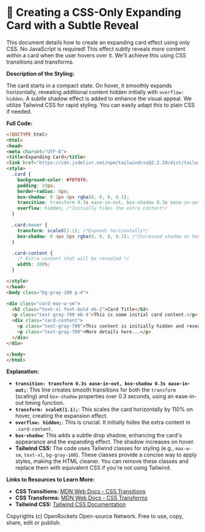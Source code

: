 # 🐞 Creating a CSS-Only Expanding Card with a Subtle Reveal


This document details how to create an expanding card effect using only CSS.  No JavaScript is required! This effect subtly reveals more content within a card when the user hovers over it. We'll achieve this using CSS transitions and transforms.


**Description of the Styling:**

The card starts in a compact state. On hover, it smoothly expands horizontally, revealing additional content hidden initially with `overflow: hidden`.  A subtle shadow effect is added to enhance the visual appeal. We utilize Tailwind CSS for rapid styling.  You can easily adapt this to plain CSS if needed.

**Full Code:**

```html
<!DOCTYPE html>
<html>
<head>
<meta charset="UTF-8">
<title>Expanding Card</title>
<link href="https://cdn.jsdelivr.net/npm/tailwindcss@2.2.19/dist/tailwind.min.css" rel="stylesheet">
<style>
  .card {
    background-color: #f0f0f0;
    padding: 20px;
    border-radius: 8px;
    box-shadow: 0 2px 4px rgba(0, 0, 0, 0.1);
    transition: transform 0.3s ease-in-out, box-shadow 0.3s ease-in-out;
    overflow: hidden; /*Initially hides the extra content*/
  }

  .card:hover {
    transform: scaleX(1.1); /*Expands horizontally*/
    box-shadow: 0 4px 8px rgba(0, 0, 0, 0.2); /*Increased shadow on hover*/
  }

  .card-content {
    /* Extra content that will be revealed */
    width: 100%;
  }

</style>
</head>
<body class="bg-gray-100 p-4">

<div class="card max-w-sm">
  <h2 class="text-xl font-bold mb-2">Card Title</h2>
  <p class="text-gray-700 mb-4">This is some initial card content.</p>
  <div class="card-content">
    <p class="text-gray-700">This content is initially hidden and revealed on hover.</p>
    <p class="text-gray-700">More details here...</p>
  </div>
</div>

</body>
</html>
```


**Explanation:**

* **`transition: transform 0.3s ease-in-out, box-shadow 0.3s ease-in-out;`**: This line creates smooth transitions for both the `transform` (scaling) and `box-shadow` properties over 0.3 seconds, using an ease-in-out timing function.
* **`transform: scaleX(1.1);`**: This scales the card horizontally by 110% on hover, creating the expansion effect.
* **`overflow: hidden;`**: This is crucial.  It initially hides the extra content in `.card-content`.
* **`box-shadow`**:  This adds a subtle drop shadow, enhancing the card's appearance and the expanding effect.  The shadow increases on hover.
* **Tailwind CSS:** The code uses Tailwind classes for styling (e.g., `max-w-sm`, `text-xl`, `bg-gray-100`). These classes provide a concise way to apply styles, making the HTML cleaner.  You can remove these classes and replace them with equivalent CSS if you're not using Tailwind.


**Links to Resources to Learn More:**

* **CSS Transitions:** [MDN Web Docs - CSS Transitions](https://developer.mozilla.org/en-US/docs/Web/CSS/CSS_Transitions)
* **CSS Transforms:** [MDN Web Docs - CSS Transforms](https://developer.mozilla.org/en-US/docs/Web/CSS/transform)
* **Tailwind CSS:** [Tailwind CSS Documentation](https://tailwindcss.com/docs/installation)


Copyrights (c) OpenRockets Open-source Network. Free to use, copy, share, edit or publish.


